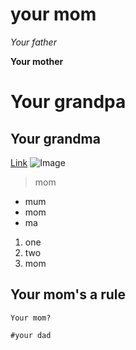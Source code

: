 your mom
========

*Your father*

**Your mother**

# Your grandpa
## Your grandma
[Link](yourmom.com)
![Image](yourmom)
> mom
* mum
* mom
* ma

1.  one
2.  two
3.  mom
   
Your mom's a rule
---

`Your mom?`

```
#your dad
```
